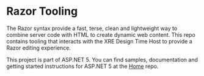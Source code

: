 Razor Tooling
=====
The Razor syntax provide a fast, terse, clean and lightweight way to combine server code with HTML to create dynamic web content. This repo contains tooling that interacts with the XRE Design Time Host to provide a Razor editing experience.

This project is part of ASP.NET 5. You can find samples, documentation and getting started instructions for ASP.NET 5 at the [Home](https://www.github.com/aspnet/home) repo.